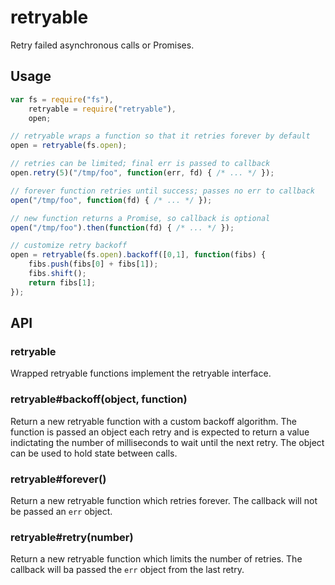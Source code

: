 retryable
=========
Retry failed asynchronous calls or Promises.

Usage
-----
```js
var fs = require("fs"),
    retryable = require("retryable"),
    open;

// retryable wraps a function so that it retries forever by default
open = retryable(fs.open);

// retries can be limited; final err is passed to callback
open.retry(5)("/tmp/foo", function(err, fd) { /* ... */ });

// forever function retries until success; passes no err to callback
open("/tmp/foo", function(fd) { /* ... */ });

// new function returns a Promise, so callback is optional
open("/tmp/foo").then(function(fd) { /* ... */ });

// customize retry backoff
open = retryable(fs.open).backoff([0,1], function(fibs) {
    fibs.push(fibs[0] + fibs[1]);
    fibs.shift();
    return fibs[1];
});
```

API
---

### retryable
Wrapped retryable functions implement the retryable interface.

### retryable#backoff(object, function)
Return a new retryable function with a custom backoff algorithm.  The function is
passed an object each retry and is expected to return a value indictating the
number of milliseconds to wait until the next retry.  The object can be used to
hold state between calls.

### retryable#forever()
Return a new retryable function which retries forever.  The callback will not
be passed an `err` object.

### retryable#retry(number)
Return a new retryable function which limits the number of retries.  The callback
will ba passed the `err` object from the last retry.

